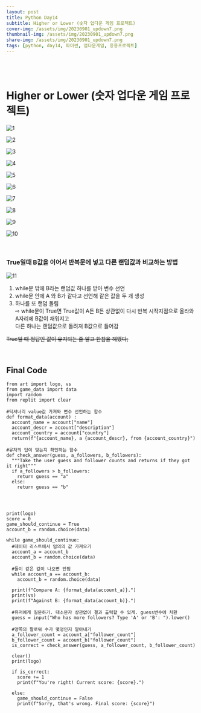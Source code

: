 ```yaml
---
layout: post
title: Python Day14
subtitle: Higher or Lower (숫자 업다운 게임 프로젝트)
cover-img: /assets/img/20230901_updown7.png
thumbnail-img: /assets/img/20230901_updown7.png
share-img: /assets/img/20230901_updown7.png
tags: [python, day14, 파이썬, 업다운게임, 응용프로젝트]
---
```

<br><br>

# Higher or Lower (숫자 업다운 게임 프로젝트)  

![1](/assets/img/20230901_updown.png)  

![2](/assets/img/20230901_updown2.png)  

![3](/assets/img/20230901_updown3.png)  

![4](/assets/img/20230901_updown4.png)  

![5](/assets/img/20230901_updown5.png)  

![6](/assets/img/20230901_updown6.png)  

![7](/assets/img/20230901_updown6_1.png)  

![8](/assets/img/20230901_updown7.png)  

![9](/assets/img/20230901_updown8.png)  

![10](/assets/img/20230901_updown8_1.png)  

<br>

### True일때 B값을 이어서 반복문에 넣고 다른 랜덤값과 비교하는 방법  

![11](/assets/img/20230901_updown9.png)  

1. while문 밖에 B라는 랜덤값 하나를 받아 변수 선언  
2. while문 안에 A 와 B가 같다고 선언해 같은 값을 두 개 생성  
3. 하나를 또 랜덤 돌림  
⇨ while문이 True면 True값이 A든 B든 상관없이 다시 반복 시작지점으로 올라와 A자리에 B값이 채워지고  
다른 하나는 랜덤값으로 돌려져 B값으로 들어감  

~~True일 때 정답인 값이 유지되는 줄 알고 한참을 헤맸다;~~  

<br>

## Final Code  

~~~
from art import logo, vs
from game_data import data
import random
from replit import clear

#딕셔너리 value값 가져와 변수 선언하는 함수 
def format_data(account) :
  account_name = account["name"]
  account_descr = account["description"]
  account_country = account["country"]
  return(f"{account_name}, a {account_descr}, from {account_country}")

#유저의 답이 맞는지 확인하는 함수
def check_answer(guess, a_followers, b_followers): 
  """Take the user guess and follower counts and returns if they got it right"""
  if a_followers > b_followers:
    return guess == "a"
  else:
    return guess == "b"




print(logo)
score = 0
game_should_continue = True
account_b = random.choice(data)

while game_should_continue:
  #데이터 리스트에서 임의의 값 가져오기
  account_a = account_b
  account_b = random.choice(data)

  #둘이 같은 값이 나오면 안됨
  while account_a == account_b:
    account_b = random.choice(data)
  
  print(f"Compare A: {format_data(account_a)}.")
  print(vs)
  print(f"Against B: {format_data(account_b)}.")
  
  #유저에게 질문하기. 대소문자 상관없이 결과 출력할 수 있게. guess변수에 치환
  guess = input("Who has more followers? Type 'A' or 'B': ").lower()
  
  #양쪽의 팔로워 수가 몇명인지 알아내기
  a_follower_count = account_a["follower_count"]
  b_follower_count = account_b["follower_count"]
  is_correct = check_answer(guess, a_follower_count, b_follower_count)

  clear()
  print(logo)
  
  if is_correct:
    score += 1
    print(f"You're right! Current score: {score}.")
    
  else:
    game_should_continue = False
    print(f"Sorry, that's wrong. Final score: {score}")
~~~
